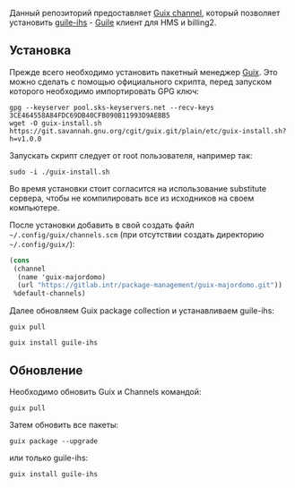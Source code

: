 Данный репозиторий предоставляет [Guix
channel](https://www.gnu.org/software/guix/manual/en/html_node/Channels.html),
который позволяет установить [guile-ihs](https://gitlab.intr/hms/guile-ihs) -
[Guile](https://www.gnu.org/software/guile/) клиент для HMS и billing2.

## Установка

Прежде всего необходимо установить пакетный менеджер [Guix](https://www.gnu.org/software/guix/).  Это можно
сделать с помощью официального скрипта, перед запуском которого
необходимо импортировать GPG ключ:
``` shell
gpg --keyserver pool.sks-keyservers.net --recv-keys 3CE464558A84FDC69DB40CFB090B11993D9AEBB5
wget -O guix-install.sh https://git.savannah.gnu.org/cgit/guix.git/plain/etc/guix-install.sh?h=v1.0.0
```

Запускать скрипт следует от root пользователя, например так:
``` shell
sudo -i ./guix-install.sh
```

Во время установки стоит согласится на использование substitute сервера, чтобы
не компилировать все из исходников на своем компьютере.

После установки добавить в свой создать файл `~/.config/guix/channels.scm`
(при отсутствии создать директорию `~/.config/guix/`):
``` scheme
(cons
 (channel
  (name 'guix-majordomo)
  (url "https://gitlab.intr/package-management/guix-majordomo.git"))
 %default-channels)
```

Далее обновляем Guix package collection и устанавливаем guile-ihs:
``` shell
guix pull

guix install guile-ihs
```

## Обновление

Необходимо обновить Guix и Channels командой:
``` shell
guix pull
```

Затем обновить все пакеты:
``` shell
guix package --upgrade
```

или только guile-ihs:
``` shell
guix install guile-ihs
```
